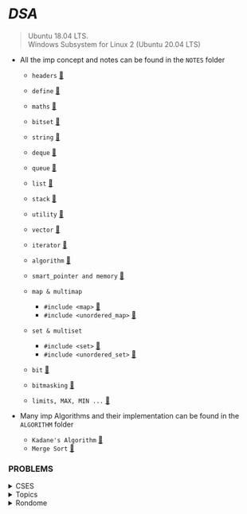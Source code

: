 # _________________________DSA_________________________

> Ubuntu 18.04 LTS.  
> Windows Subsystem for Linux 2 (Ubuntu 20.04 LTS)

* All the imp concept and notes can be found in the `NOTES` folder

    * `headers` [🎯](NOTES/headers.md)
    * `define` [🎯](NOTES/define.md)
    * `maths` [🎯](NOTES/mathematics.md) 
    * `bitset` [🎯](NOTES/bitset.md)
    * `string` [🎯](NOTES/string.md)
    * `deque` [🎯](NOTES/deque.md)
    * `queue` [🎯](NOTES/queue.md)
    * `list` [🎯](NOTES/list.md) 
    * `stack` [🎯](NOTES/stack.md) 
    * `utility` [🎯](NOTES/utility.md) 
    * `vector` [🎯](NOTES/vector.md) 
    * `iterator` [🎯](NOTES/iterator.md) 
    * `algorithm` [🎯](NOTES/algorithm.md) 
    * `smart_pointer and memory` [🎯](NOTES/smart_pointer.md) 

    * `map & multimap`
        * `#include <map>` [🎯](NOTES/map.md)
        * `#include <unordered_map>` [🎯](NOTES/map.md) 
    
    * `set & multiset`
        * `#include <set>` [🎯](NOTES/set.md) 
        * `#include <unordered_set>` [🎯](NOTES/set.md) 

    * `bit` [🎯](NOTES/bit.md)
    * `bitmasking` [🎯](NOTES/bitmasking.md)
    * `limits, MAX, MIN ...` [🎯](NOTES/limit.md) 

* Many imp Algorithms and their implementation can be found in the `ALGORITHM` folder
    
    * `Kadane's Algorithm` [🎯](ALGORITHM/kadane’s_algorithm.cpp) 
    * `Merge Sort` [🎯](ALGORITHM/merge_sort.cpp)



### PROBLEMS

<details>
    <summary>CSES</summary> <br>
    <details>
        <summary>Introductory ✔</summary>
        <pre>
            Apple Division <a href="#">CODE</a>
            Bit Strings <a href="#">CODE</a>
            Chessboard and Queens <a href="#">CODE</a>
            Coin Piles <a href="#">CODE</a>
            Creating String 1 <a href="#">CODE</a>
            Grid Path ✖ <a href="#">README</a> <a href="#">CODE</a>
            Increasing Array <a href="#">CODE</a>
            Missing Number <a href="#">CODE</a>
            Number Spiral <a href="#">CODE</a>
            Palindrome Reorder <a href="#">CODE</a>
            Permutations <a href="#">CODE</a>
            Repetitions <a href="#">CODE</a>
            Trailing Zeros <a href="#">CODE</a>
            Two Sets <a href="#">CODE</a>
            Weird Algorithm <a href="#">CODE</a>
        </pre>
    </details>
    <details>
        <summary>String Algorithms</summary>
        <pre>
            <a href="#"> </a>
        </pre>
    </details>
    <details>
        <summary>Sorting and Searching</summary>
        <pre>
            Apartments <a href="#">CODE</a>
            Concert Tickets <a href="#">CODE</a>
            Distinct Number <a href="#">CODE</a>
            Ferris Wheel <a href="#">CODE</a>
            Resturent Customers 👁‍🗨🔘 <a href="#">CODE</a>
            Max Subarray Sum <a href="#">CODE</a>
            Movie Festival <a href="#">CODE</a>
            Sum of Two Value <a href="#">CODE</a>
            Stick Length <a href="#">README</a> <a href="#">CODE</a>
            Missing Coin Sum 👁‍🗨🔘 <a href="#">README</a> <a href="#">CODE</a>
        </pre>
    </details>
    <details>
        <summary>Mathematics</summary>
        <pre>
            <a href="#"> </a>
        </pre>
    </details>
    <details>
        <summary>Tree</summary>
        <pre>
            problem - 1 <a href="#">README</a> <a href="#">CODE</a>
            problem - 2 <a href="#">CODE</a>
            problem - 3 <a href="#">README</a>
        </pre>
    </details>
    <details>
        <summary>Dynamic Programming</summary>
        <pre>
            <a href="#"> </a>
        </pre>
    </details>
    <details>
        <summary>Graphs</summary>
        <pre>
            <a href="#"> </a>
        </pre>
    </details>
    <details>
        <summary>Range Queries</summary>
        <pre>
            <a href="#"> </a>
        </pre>
    </details>
    <details>
        <summary>Additional</summary>
        <pre>
            <a href="#"> </a>
        </pre>
    </details>
</details>

<details>
    <summary>Topics</summary>
    <details>
        <summary>DP</summary>
        <pre>
            0/1 knapsack <a href="#">README</a> <a href="#">CODE</a>
        </pre>
    </details>
</details>

<details>
    <summary>Rondome</summary>
    <pre>
        Minimum swaps and K together <a href="https://github.com/gaurav-chaurasia/DSA/blob/master/practice/doc/random/min_swap_k_together.md">README</a> <a href="https://github.com/gaurav-chaurasia/DSA/blob/master/practice/random/min_swap_k_together.cpp">CODE</a>
    </pre>
</details>